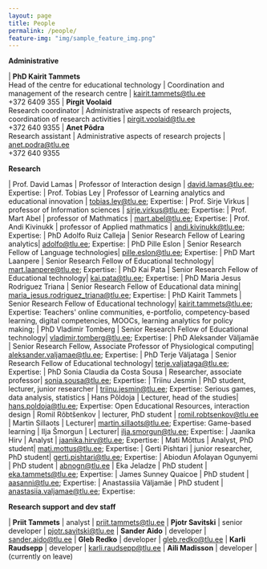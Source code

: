 ```yaml
---
layout: page
title: People
permalink: /people/
feature-img: "img/sample_feature_img.png"
---
```


**Administrative**

| **PhD Kairit Tammets** <br>Head of the centre for educational technology | Coordination and management of the research centre | kairit.tammets@tlu.ee<br> +372 6409 355
| **Pirgit Voolaid** <br>Research coordinator |  Administrative aspects of research projects, coordination of research activities | pirgit.voolaid@tlu.ee<br> +372 640 9355
| **Anet Põdra** <br> Research assistant | Administrative aspects of research projects | anet.podra@tlu.ee<br> +372 640 9355

**Research**

| Prof. David Lamas | Professor of Interaction design | david.lamas@tlu.ee; Expertise:
| Prof. Tobias Ley | Professor of Learning analytics and educational innovation | tobias.ley@tlu.ee; Expertise:
| Prof. Sirje Virkus | professor of Information sciences | sirje.virkus@tlu.ee; Expertise:
| Prof. Mart Abel | professor of Mathmatics | mart.abel@tlu.ee; Expertise:
| Prof. Andi Kivinukk | professor of Applied mathmatics | andi.kivinukk@tlu.ee; Expertise:
| PhD Adolfo Ruiz Calleja | Senior Research Fellow of Learing analytics| adolfo@tlu.ee; Expertise:
| PhD Pille Eslon | Senior Research Fellow of Language technologies| pille.eslon@tlu.ee; Expertise:
| PhD Mart Laanpere | Senior Research Fellow of Educational technology| mart.laanpere@tlu.ee; Expertise:
| PhD Kai Pata | Senior Research Fellow of Educational technology| kai.pata@tlu.ee; Expertise:
| PhD Maria Jesus Rodriguez Triana | Senior Research Fellow of Educational data mining| 	maria_jesus.rodriguez_triana@tlu.ee; Expertise:
| PhD Kairit Tammets | Senior Research Fellow of Educational technology| kairit.tammets@tlu.ee; Expertise: Teachers' online communities, e-portfolio, competency-based learning, digital competencies, MOOCs, learning analytics for policy making;
| PhD Vladimir Tomberg | Senior Research Fellow of Educational technology| vladimir.tomberg@tlu.ee; Expertise:
| PhD Aleksander Väljamäe | Senior Research Fellow, Associate Professor of Physiological computing| aleksander.valjamae@tlu.ee; Expertise:
| PhD Terje Väljataga | Senior Research Fellow of Educational technology| terje.valjataga@tlu.ee; Expertise:
| PhD Sonia Claudia da Costa Sousa | Researcher, associate professor| sonia.sousa@tlu.ee; Expertise:
| Triinu Jesmin | PhD student, lecturer, junior researcher  | triinu.jesmin@tlu.ee; Expertise: Serious games, data analysis, statistics
| Hans Põldoja | Lecturer, head of the studies| hans.poldoja@tlu.ee; Expertise: Open Educational Resources, interaction design
| Romil Rõbtšenkov | lecturer, PhD student  | romil.robtsenkov@tlu.ee
| Martin Sillaots | Lecturer| martin.sillaots@tlu.ee; Expertise: Game-based learning
| Ilja Šmorgun | Lecturer| ilja.smorgun@tlu.ee; Expertise:
| Jaanika Hirv | Analyst | jaanika.hirv@tlu.ee; Expertise:
| Mati Mõttus | Analyst, PhD student| mati.mottus@tlu.ee; Expertise:
| Gerti Pishtari | junior researcher, PhD student| gerti.pishtari@tlu.ee; Expertise:
| Abiodun Afolayan Ogunyemi | PhD student | abnogn@tlu.ee
| Eka Jeladze | PhD student | eka.tammets@tlu.ee; Expertise:
| James Sunney Quaicoe | PhD student | aasanni@tlu.ee; Expertise:
| Anastassiia Väljamäe | PhD student  | anastasiia.valjamae@tlu.ee; Expertise:


**Research support and dev staff**

| **Priit Tammets** | analyst | priit.tammets@tlu.ee
| **Pjotr Savitski** | senior developer | pjotr.savitski@tlu.ee
| **Sander Aido** | developer | sander.aido@tlu.ee
| **Gleb Redko** | developer | gleb.redko@tlu.ee
| **Karli Raudsepp** | developer | karli.raudsepp@tlu.ee
| **Aili Madisson** | developer | (currently on leave)
